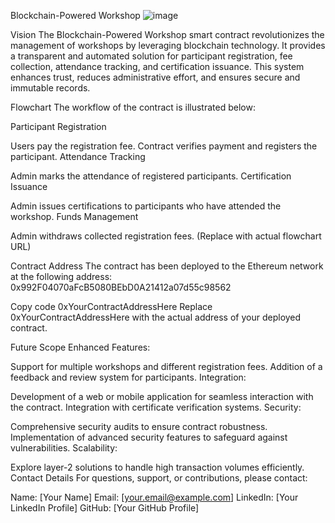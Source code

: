Blockchain-Powered Workshop
![image](https://github.com/user-attachments/assets/e26dbf29-a82f-429f-aade-689b5c315e22)

Vision
The Blockchain-Powered Workshop smart contract revolutionizes the management of workshops by leveraging blockchain technology. It provides a transparent and automated solution for participant registration, fee collection, attendance tracking, and certification issuance. This system enhances trust, reduces administrative effort, and ensures secure and immutable records.

Flowchart
The workflow of the contract is illustrated below:

Participant Registration

Users pay the registration fee.
Contract verifies payment and registers the participant.
Attendance Tracking

Admin marks the attendance of registered participants.
Certification Issuance

Admin issues certifications to participants who have attended the workshop.
Funds Management

Admin withdraws collected registration fees.
(Replace with actual flowchart URL)

Contract Address
The contract has been deployed to the Ethereum network at the following address: 0x992F04070aFcB5080BEbD0A21412a07d55c98562

Copy code
0xYourContractAddressHere
Replace 0xYourContractAddressHere with the actual address of your deployed contract.

Future Scope
Enhanced Features:

Support for multiple workshops and different registration fees.
Addition of a feedback and review system for participants.
Integration:

Development of a web or mobile application for seamless interaction with the contract.
Integration with certificate verification systems.
Security:

Comprehensive security audits to ensure contract robustness.
Implementation of advanced security features to safeguard against vulnerabilities.
Scalability:

Explore layer-2 solutions to handle high transaction volumes efficiently.
Contact Details
For questions, support, or contributions, please contact: 

Name: [Your Name]
Email: [your.email@example.com]
LinkedIn: [Your LinkedIn Profile]
GitHub: [Your GitHub Profile]
